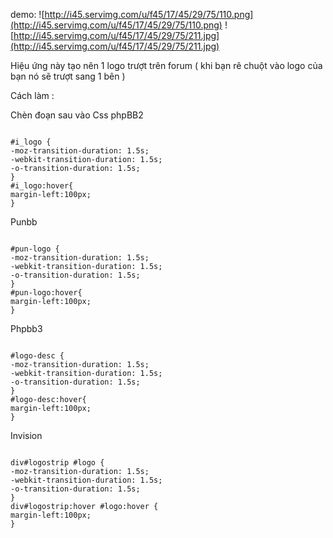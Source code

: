 demo:
![http://i45.servimg.com/u/f45/17/45/29/75/110.png](http://i45.servimg.com/u/f45/17/45/29/75/110.png)
![http://i45.servimg.com/u/f45/17/45/29/75/211.jpg](http://i45.servimg.com/u/f45/17/45/29/75/211.jpg)

Hiệu ứng này tạo nên 1 logo trượt trên forum ( khi bạn rê chuột vào logo của bạn nó sẽ trượt sang 1 bên )

Cách làm :


Chèn đoạn sau vào Css
phpBB2

```

#i_logo {
-moz-transition-duration: 1.5s;
-webkit-transition-duration: 1.5s;
-o-transition-duration: 1.5s;
}
#i_logo:hover{
margin-left:100px;
}

```
Punbb

```

#pun-logo {
-moz-transition-duration: 1.5s;
-webkit-transition-duration: 1.5s;
-o-transition-duration: 1.5s;
}
#pun-logo:hover{
margin-left:100px;
}

```
Phpbb3

```

#logo-desc {
-moz-transition-duration: 1.5s;
-webkit-transition-duration: 1.5s;
-o-transition-duration: 1.5s;
}
#logo-desc:hover{
margin-left:100px;
}
```

Invision

```

div#logostrip #logo {
-moz-transition-duration: 1.5s;
-webkit-transition-duration: 1.5s;
-o-transition-duration: 1.5s;
}
div#logostrip:hover #logo:hover {
margin-left:100px;
}



```